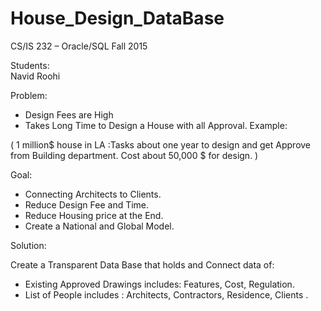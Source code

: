 # House_Design_DataBase

CS/IS 232 – Oracle/SQL
Fall 2015

Students:   
Navid Roohi 


Problem:

-	Design Fees are High
-	Takes Long Time to Design a House with all Approval.
Example:

( 1 million$ house in LA :Tasks about one year to design and get Approve from Building department. Cost about 50,000 $ for design. )
   
Goal:

-	Connecting Architects to Clients.
-	Reduce Design Fee and Time.
-	Reduce Housing price at the End.
-	Create a National and Global Model.

Solution:

Create a Transparent Data Base that holds and Connect data of:
-	Existing Approved Drawings includes: Features, Cost,  Regulation.
-	List of People includes : Architects, Contractors, Residence, Clients .



